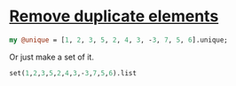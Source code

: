 [1]: https://rosettacode.org/wiki/Remove_duplicate_elements

# [Remove duplicate elements][1]



```perl
my @unique = [1, 2, 3, 5, 2, 4, 3, -3, 7, 5, 6].unique;
```


Or just make a set of it.

```perl
set(1,2,3,5,2,4,3,-3,7,5,6).list
```
